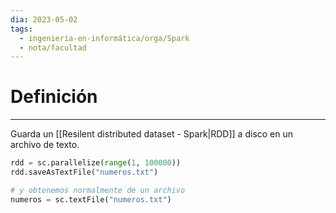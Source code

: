 ```yaml
---
dia: 2023-05-02
tags:
  - ingeniería-en-informática/orga/Spark
  - nota/facultad
---
```

# Definición
---
Guarda un [[Resilent distributed dataset - Spark|RDD]] a disco en un archivo de texto.

``` python
rdd = sc.parallelize(range(1, 100000))
rdd.saveAsTextFile("numeros.txt")

# y obtenemos normalmente de un archivo
numeros = sc.textFile("numeros.txt")
```